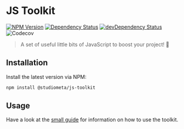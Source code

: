 # JS Toolkit

[![NPM Version](https://img.shields.io/npm/v/@studiometa/js-toolkit.svg?style=flat-square)](https://www.npmjs.com/package/@studiometa/js-toolkit/)
[![Dependency Status](https://img.shields.io/david/studiometa/js-toolkit.svg?label=deps&style=flat-square)](https://david-dm.org/studiometa/js-toolkit)
[![devDependency Status](https://img.shields.io/david/dev/studiometa/js-toolkit.svg?label=devDeps&style=flat-square)](https://david-dm.org/studiometa/js-toolkit?type=dev)
![Codecov](https://img.shields.io/codecov/c/github/studiometa/js-toolkit?style=flat-square)

> A set of useful little bits of JavaScript to boost your project! 🚀

## Installation

Install the latest version via NPM:

```bash
npm install @studiometa/js-toolkit
```

## Usage

Have a look at the [small guide](https://js-toolkit.meta.fr/guide/) for information on how to use the toolkit.
